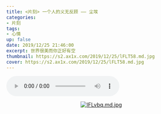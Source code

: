 ```yaml
---
title: <片刻> 一个人的义无反顾 —— 尘埃
categories:
- 片刻
tags: 
- 心情
up: false
date: 2019/12/25 21:46:00
excerpt: 世界很美而你正好有空
thumbnail: https://s2.ax1x.com/2019/12/25/lFLT58.md.jpg
cover: https://s2.ax1x.com/2019/12/25/lFLT58.md.jpg
---
```


<audio controls="controls"  playsinline webkit-playsinline loop  autoplay="autoplay"><br><source src="/pianke/day2.mp3" type="audio/mpeg"><br></audio></p><span id="menu_index_1" name="menu_index_1">

  <div align="center">

[![lFLvbq.md.jpg](https://s2.ax1x.com/2019/12/25/lFLvbq.md.jpg)](https://imgchr.com/i/lFLvbq)

  </div>
